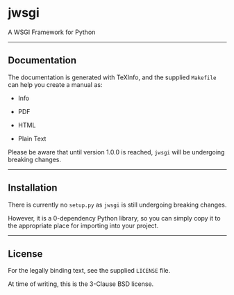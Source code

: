 # jwsgi

A WSGI Framework for Python

---

## Documentation

The documentation is generated with TeXInfo, and the supplied `Makefile` can help you create a manual as:

+ Info

+ PDF

+ HTML

+ Plain Text

Please be aware that until version 1.0.0 is reached, `jwsgi` will be undergoing breaking changes.

---

## Installation

There is currently no `setup.py` as `jwsgi` is still undergoing breaking changes.

However, it is a 0-dependency Python library, so you can simply copy it to the appropriate place for importing into your project.

---

## License

For the legally binding text, see the supplied `LICENSE` file.

At time of writing, this is the 3-Clause BSD license.
